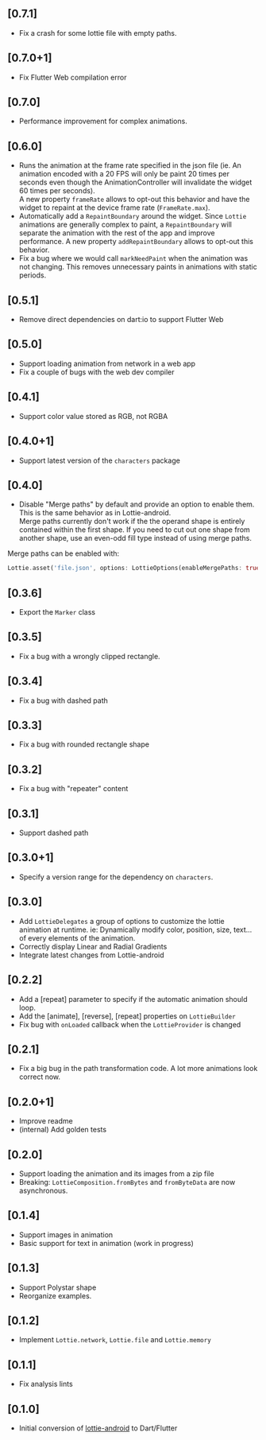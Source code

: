 ## [0.7.1]
- Fix a crash for some lottie file with empty paths.

## [0.7.0+1]
- Fix Flutter Web compilation error

## [0.7.0]
- Performance improvement for complex animations.

## [0.6.0]
- Runs the animation at the frame rate specified in the json file (ie. An animation encoded with a 20 FPS will only
  be paint 20 times per seconds even though the AnimationController will invalidate the widget 60 times per seconds).  
  A new property `frameRate` allows to opt-out this behavior and have the widget to repaint at the device frame rate 
   (`FrameRate.max`).
- Automatically add a `RepaintBoundary` around the widget. Since `Lottie` animations are generally complex to paint, a
   `RepaintBoundary` will separate the animation with the rest of the app and improve performance. A new property `addRepaintBoundary`
   allows to opt-out this behavior.
- Fix a bug where we would call `markNeedPaint` when the animation was not changing. This removes unnecessary paints in
  animations with static periods.

## [0.5.1]
- Remove direct dependencies on dart:io to support Flutter Web

## [0.5.0]
- Support loading animation from network in a web app
- Fix a couple of bugs with the web dev compiler

## [0.4.1]
- Support color value stored as RGB, not RGBA 

## [0.4.0+1]
- Support latest version of the `characters` package

## [0.4.0]
- Disable "Merge paths" by default and provide an option to enable them.  
This is the same behavior as in Lottie-android.  
Merge paths currently don't work if the the operand shape is entirely contained within the
first shape. If you need to cut out one shape from another shape, use an even-odd fill type
instead of using merge paths.

Merge paths can be enabled with:
```dart
Lottie.asset('file.json', options: LottieOptions(enableMergePaths: true));
```


## [0.3.6]
- Export the `Marker` class

## [0.3.5]
- Fix a bug with a wrongly clipped rectangle. 

## [0.3.4]
- Fix a bug with dashed path

## [0.3.3]
- Fix a bug with rounded rectangle shape

## [0.3.2]
- Fix a bug with "repeater" content

## [0.3.1]
- Support dashed path

## [0.3.0+1]
- Specify a version range for the dependency on `characters`.

## [0.3.0]
- Add `LottieDelegates` a group of options to customize the lottie animation at runtime.
  ie: Dynamically modify color, position, size, text... of every elements of the animation.
- Correctly display Linear and Radial Gradients
- Integrate latest changes from Lottie-android

## [0.2.2]
- Add a [repeat] parameter to specify if the automatic animation should loop.
- Add the [animate], [reverse], [repeat] properties on `LottieBuilder`
- Fix bug with `onLoaded` callback when the `LottieProvider` is changed

## [0.2.1]
- Fix a big bug in the path transformation code. A lot more animations look correct now.

## [0.2.0+1]
- Improve readme
- (internal) Add golden tests

## [0.2.0]
- Support loading the animation and its images from a zip file
- Breaking: `LottieComposition.fromBytes` and `fromByteData` are now asynchronous.

## [0.1.4]
- Support images in animation
- Basic support for text in animation (work in progress)

## [0.1.3]
- Support Polystar shape
- Reorganize examples.

## [0.1.2]
- Implement `Lottie.network`, `Lottie.file` and `Lottie.memory`

## [0.1.1]
- Fix analysis lints

## [0.1.0]
- Initial conversion of [lottie-android](https://github.com/airbnb/lottie-android) to Dart/Flutter
